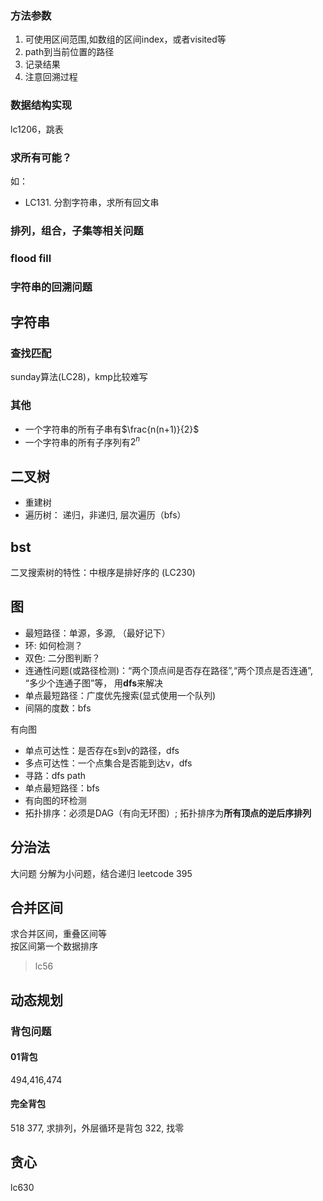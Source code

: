 ### 方法参数
1. 可使用区间范围,如数组的区间index，或者visited等
2. path到当前位置的路径
3. 记录结果
4. 注意回溯过程

### 数据结构实现
lc1206，跳表

### 求所有可能？
如：
- LC131. 分割字符串，求所有回文串
### 排列，组合，子集等相关问题
### flood fill
### 字符串的回溯问题

## 字符串
### 查找匹配
sunday算法(LC28)，kmp比较难写
### 其他
- 一个字符串的所有子串有$\frac{n(n+1)}{2}$
- 一个字符串的所有子序列有$2^n$

## 二叉树
- 重建树
- 遍历树： 递归，非递归, 层次遍历（bfs）

## bst 
二叉搜索树的特性：中根序是排好序的 (LC230)

## 图
- 最短路径：单源，多源, （最好记下）
- 环: 如何检测？
- 双色: 二分图判断？
- 连通性问题(或路径检测)：“两个顶点间是否存在路径”,“两个顶点是否连通”, “多少个连通子图”等， 用**dfs**来解决
- 单点最短路径：广度优先搜索(显式使用一个队列)
- 间隔的度数：bfs


有向图
- 单点可达性：是否存在s到v的路径，dfs
- 多点可达性：一个点集合是否能到达v，dfs
- 寻路：dfs path
- 单点最短路径：bfs
- 有向图的环检测
- 拓扑排序：必须是DAG（有向无环图）;   拓扑排序为**所有顶点的逆后序排列**

## 分治法
大问题 分解为小问题，结合递归
leetcode 395

## 合并区间
求合并区间，重叠区间等  
按区间第一个数据排序

> lc56

## 动态规划
### 背包问题
#### 01背包
494,416,474
#### 完全背包
518
377, 求排列，外层循环是背包
322, 找零

## 贪心
lc630

